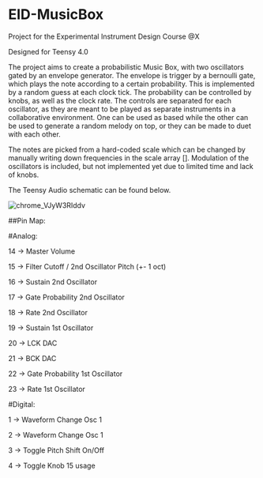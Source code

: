 
# EID-MusicBox
Project for the Experimental Instrument Design Course @X

Designed for Teensy 4.0

The project aims to create a probabilistic Music Box, with two oscillators gated by an envelope generator. The envelope is trigger by a bernoulli gate, which plays the note according to a certain probability. This is implemented by a random guess at each clock tick. The probability can be controlled by knobs, as well as the clock rate. The controls are separated for each oscillator, as they are meant to be played as separate instruments in a collaborative environment. One can be used as based while the other can be used to generate a random melody on top, or they can be made to duet with each other. 

The notes are picked from a hard-coded scale which can be changed by manually writing down frequencies in the scale array [].
Modulation of the oscillators is included, but not implemented yet due to limited time and lack of knobs.

The Teensy Audio schematic can be found below.

![chrome_VJyW3RIddv](https://user-images.githubusercontent.com/55795025/175766335-1bd99442-58da-45e0-9e57-128e46fa9bba.png)


##Pin Map:

#Analog:

14 -> Master Volume  

15 -> Filter Cutoff / 2nd Oscillator Pitch (+- 1 oct)

16 -> Sustain 2nd Oscillator

17 -> Gate Probability 2nd Oscillator

18 -> Rate 2nd Oscillator

19 -> Sustain 1st Oscillator

20 -> LCK DAC

21 -> BCK DAC

22 -> Gate Probability 1st Oscillator

23 -> Rate 1st Oscillator


#Digital:


1 -> Waveform Change Osc 1

2 -> Waveform Change Osc 1

3 -> Toggle Pitch Shift On/Off

4 -> Toggle Knob 15 usage

